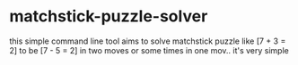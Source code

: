 # matchstick-puzzle-solver
this simple command line tool aims to solve matchstick puzzle like [7 + 3 = 2] to be [7 - 5 = 2] in two moves or some times in one mov.. it's very simple 
